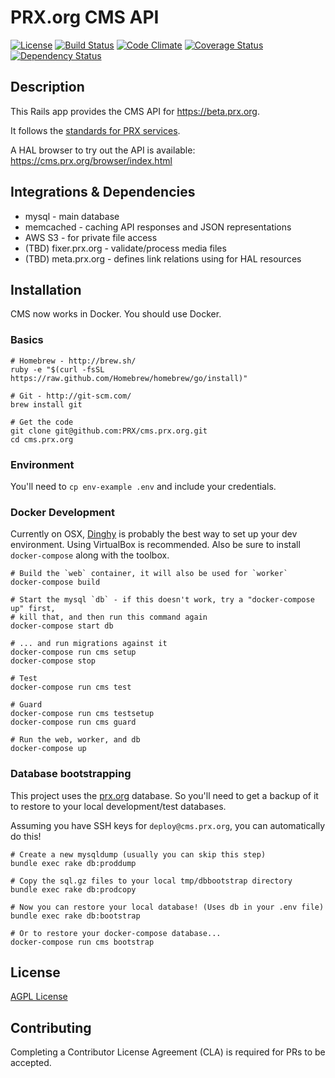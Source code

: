 PRX.org CMS API
===============
[![License](https://img.shields.io/badge/license-AGPL-blue.svg)](https://www.gnu.org/licenses/agpl-3.0.html)
[![Build Status](https://snap-ci.com/PRX/cms.prx.org/branch/master/build_image)](https://snap-ci.com/PRX/cms.prx.org/branch/master)
[![Code Climate](https://codeclimate.com/github/PRX/cms.prx.org/badges/gpa.svg)](https://codeclimate.com/github/PRX/cms.prx.org)
[![Coverage Status](https://codecov.io/gh/PRX/cms.prx.org/branch/master/graph/badge.svg)](https://codecov.io/gh/PRX/cms.prx.org)
[![Dependency Status](https://gemnasium.com/PRX/cms.prx.org.svg)](https://gemnasium.com/PRX/cms.prx.org)

Description
-----------
This Rails app provides the CMS API for https://beta.prx.org.

It follows the [standards for PRX services](https://github.com/PRX/meta.prx.org/wiki/Project-Standards#services).

A HAL browser to try out the API is available:
https://cms.prx.org/browser/index.html

Integrations & Dependencies
---------------------------
- mysql - main database
- memcached - caching API responses and JSON representations
- AWS S3 - for private file access
- (TBD) fixer.prx.org - validate/process media files
- (TBD) meta.prx.org - defines link relations using for HAL resources

Installation
------------
CMS now works in Docker.  You should use Docker.

### Basics
```
# Homebrew - http://brew.sh/
ruby -e "$(curl -fsSL https://raw.github.com/Homebrew/homebrew/go/install)"

# Git - http://git-scm.com/
brew install git

# Get the code
git clone git@github.com:PRX/cms.prx.org.git
cd cms.prx.org
```

### Environment
You'll need to `cp env-example .env` and include your credentials.

### Docker Development
Currently on OSX, [Dinghy](https://github.com/codekitchen/dinghy) is probably
the best way to set up your dev environment.  Using VirtualBox is recommended.
Also be sure to install `docker-compose` along with the toolbox.

```
# Build the `web` container, it will also be used for `worker`
docker-compose build

# Start the mysql `db` - if this doesn't work, try a "docker-compose up" first,
# kill that, and then run this command again
docker-compose start db

# ... and run migrations against it
docker-compose run cms setup
docker-compose stop

# Test
docker-compose run cms test

# Guard
docker-compose run cms testsetup
docker-compose run cms guard

# Run the web, worker, and db
docker-compose up
```

### Database bootstrapping

This project uses the [prx.org](https://github.com/PRX/prx.org) database.
So you'll need to get a backup of it to restore to your local development/test databases.

Assuming you have SSH keys for `deploy@cms.prx.org`, you can automatically do this!

```
# Create a new mysqldump (usually you can skip this step)
bundle exec rake db:proddump

# Copy the sql.gz files to your local tmp/dbbootstrap directory
bundle exec rake db:prodcopy

# Now you can restore your local database! (Uses db in your .env file)
bundle exec rake db:bootstrap

# Or to restore your docker-compose database...
docker-compose run cms bootstrap
```

License
-------
[AGPL License](https://www.gnu.org/licenses/agpl-3.0.html)

Contributing
------------
Completing a Contributor License Agreement (CLA) is required for PRs to be accepted.

